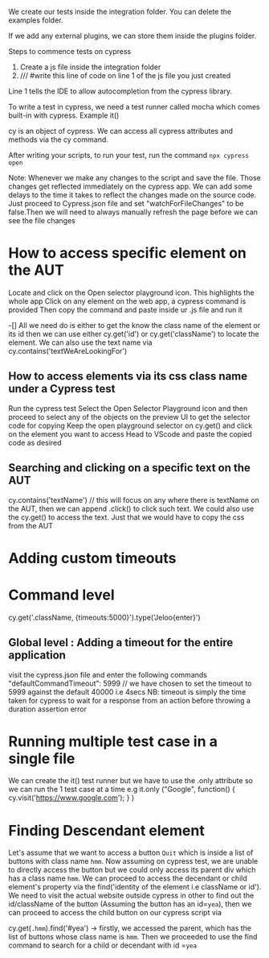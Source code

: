 We create our tests inside the integration folder. You can delete the examples folder.

If we add any external plugins, we can store them inside the plugins folder.

Steps to commence tests on cypress

1. Create a js file inside the integration folder
2. ///<refrence types="cypress" />  #write this line of code on line 1 of the js file you just created

Line 1 tells the IDE to allow autocompletion from the cypress library.

To write a test in cypress, we need a test runner called mocha which comes built-in with cypress. Example it()

cy is an object of cypress. We can access all cypress attributes and methods via the cy command.

After writing your scripts, to run your test, run the command `npx cypress open`

Note: Whenever we make any changes to the script and save the file. Those changes get reflected immediately on the cypress app. We can add some delays to the time it takes to reflect the changes made on the source code. Just proceed to Cypress.json file and set "watchForFileChanges" to be false.Then we will need to always manually refresh the page before we can see the file changes

# How to access specific element on the AUT
Locate and click on the Open selector playground icon. This highlights the whole app
Click on any element on the web app, a cypress command is provided
Then copy the command and paste inside ur .js file and run it

-[] All we need do is either to get the know the class name of the element or its id then we can use either cy.get('id') or cy.get('className') to locate the element. We can also use the text name via cy.contains('textWeAreLookingFor')

## How to access elements via its css class name under a Cypress test
Run the cypress test
Select the Open Selector Playground icon and then proceed to select any of the objects on the preview UI to get the selector code for copying
Keep the open playground selector on cy.get() and click on the element you want to access
Head to VScode and paste the copied code as desired

## Searching and clicking on a specific text on the AUT
cy.contains('textName') // this will focus on any where there is textName on the AUT, then we can append .click() to click such text.
We could also use the cy.get() to access the text. Just that we would have to copy the css from the AUT

# Adding custom timeouts
# Command level
cy.get('.className, {timeouts:5000}').type('Jeloo{enter}')
## Global level : Adding a timeout for the entire application
visit the cypress.json file and enter the following commands
"defaultCommandTimeout": 5999 // we have chosen to set the timeout to 5999 against the default 40000 i.e 4secs 
NB: timeout is simply the time taken for cypress to wait for a response from an action before throwing a duration assertion error

# Running multiple test case in a single file
We can create the it() test runner but we have to use the .only attribute so we can run the 1 test case at a time
e.g it.only ("Google", function()
 {
    cy.visit('https://www.google.com');
 }
 )

# Finding Descendant element
Let's assume that we want to access a button `Quit` which is inside a list of buttons with class name `hmm`. Now assuming on cypress test, we are unable to directly access the button but we could only access its parent div which has a class name `hmm`. We can proceed to access the decendant or child element's property via the find('identity of the element i.e className or id'). We need to visit the actual website outside cypress in other to find out the id/className of the button (Assuming the button has an id=`yea`), then  we can proceed to access the child button on our cypress script via

cy.get(`.hmm`).find('#yea')  -> firstly, we accessed the parent, which has the list of buttons whose class name is `hmm`. Then we proceeded to use the find command to search for a child or decendant with id =`yea`